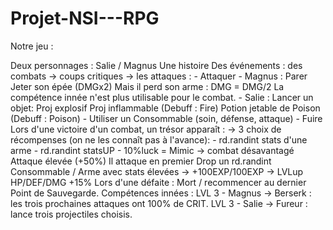 # Projet-NSI---RPG
Notre jeu :

Deux personnages : Salie / Magnus
Une histoire
Des événements : des combats
  -> coups critiques
	-> les attaques :
		- Attaquer
		- Magnus :
  			Parer
     			Jeter son épée (DMGx2) Mais il perd son arme :
			   DMG = DMG/2
      			   La compétence innée n'est plus utilisable pour le combat.
		- Salie :
  			Lancer un objet:
  			   Proj explosif
     			   Proj inflammable (Debuff : Fire)
			   Potion jetable de Poison (Debuff : Poison)
		- Utiliser un Consommable (soin, défense, attaque)
		- Fuire
	Lors d'une victoire d'un combat, un trésor apparaît :
		-> 3 choix de récompenses (on ne les connaît pas à l'avance):
			- rd.randint stats d'une arme
			- rd.randint statsUP
			- 10%luck = Mimic -> combat désavantagé
			   Attaque élevée (+50%)
        		   Il attaque en premier
		    Drop un rd.randint Consommable / Arme avec stats élevées
		-> +100EXP/100EXP -> LVLup HP/DEF/DMG +15%
	Lors d'une défaite : Mort / recommencer au dernier Point de Sauvegarde.
Compétences innées :
	LVL 3 - Magnus -> Berserk : les trois prochaines attaques ont 100% de CRIT.
 	LVL 3 - Salie -> Fureur : lance trois projectiles choisis.
